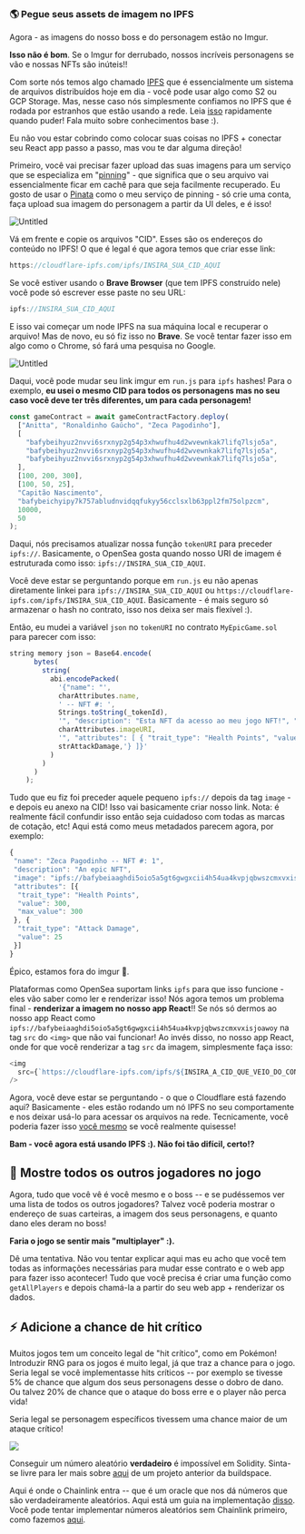 ### 🌎 Pegue seus assets de imagem no IPFS

Agora - as imagens do nosso boss e do personagem estão no Imgur.

**Isso não é bom**. Se o Imgur for derrubado, nossos incríveis personagens se vão e nossas NFTs são inúteis!!

Com sorte nós temos algo chamado [IPFS](https://pt.wikipedia.org/wiki/InterPlanetary_File_System) que é essencialmente um sistema de arquivos distribuídos hoje em dia - você pode usar algo como S2 ou GCP Storage. Mas, nesse caso nós simplesmente confiamos no IPFS que é rodada por estranhos que estão usando a rede. Leia [isso](https://pt.w3d.community/beperello/como-usar-o-ipfs-a-espinha-dorsal-da-web3-57jm) rapidamente quando puder! Fala muito sobre conhecimentos base :).

Eu não vou estar cobrindo como colocar suas coisas no IPFS + conectar seu React app passo a passo, mas vou te dar alguma direção!

Primeiro, você vai precisar fazer upload das suas imagens para um serviço que se especializa em "[pinning](https://docs.ipfs.io/how-to/pin-files/)" - que significa que o seu arquivo vai essencialmente ficar em cachê para que seja facilmente recuperado. Eu gosto de usar o [Pinata](https://www.pinata.cloud/) como o meu serviço de pinning - só crie uma conta, faça upload sua imagem do personagem a partir da UI deles, e é isso!

![Untitled](https://i.imgur.com/LA0RExz.png)

Vá em frente e copie os arquivos "CID". Esses são os endereços do conteúdo no IPFS! O que é legal é que agora temos que criar esse link:

```javascript
https://cloudflare-ipfs.com/ipfs/INSIRA_SUA_CID_AQUI
```

Se você estiver usando o **Brave Browser** (que tem IPFS construído nele) você pode só escrever esse paste no seu URL:

```javascript
ipfs://INSIRA_SUA_CID_AQUI
```

E isso vai começar um node IPFS na sua máquina local e recuperar o arquivo! Mas de novo, eu só fiz isso no **Brave**. Se você tentar fazer isso em algo como o Chrome, só fará uma pesquisa no Google.

![Untitled](https://i.imgur.com/NplQpes.png)

Daqui, você pode mudar seu link imgur em `run.js` para `ipfs` hashes! Para o exemplo, **eu usei o mesmo CID para todos os personagens mas no seu caso você deve ter três diferentes, um para cada personagem!**

```javascript
const gameContract = await gameContractFactory.deploy(
  ["Anitta", "Ronaldinho Gaúcho", "Zeca Pagodinho"],
  [
    "bafybeihyuz2nvvi6srxnyp2g54p3xhwufhu4d2wvewnkak7lifq7lsjo5a",
    "bafybeihyuz2nvvi6srxnyp2g54p3xhwufhu4d2wvewnkak7lifq7lsjo5a",
    "bafybeihyuz2nvvi6srxnyp2g54p3xhwufhu4d2wvewnkak7lifq7lsjo5a",
  ],
  [100, 200, 300],
  [100, 50, 25],
  "Capitão Nascimento",
  "bafybeichyipy7k757abludnvidqqfukyy56cclsxlb63ppl2fm75olpzcm",
  10000,
  50
);
```

Daqui, nós precisamos atualizar nossa função `tokenURI` para preceder `ipfs://`. Basicamente, o OpenSea gosta quando nosso URI de imagem é estruturada como isso: `ipfs://INSIRA_SUA_CID_AQUI`.

Você deve estar se perguntando porque em `run.js` eu não apenas diretamente linkei para `ipfs://INSIRA_SUA_CID_AQUI` ou `https://cloudflare-ipfs.com/ipfs/INSIRA_SUA_CID_AQUI`. Basicamente - é mais seguro só armazenar o hash no contrato, isso nos deixa ser mais flexível :).

Então, eu mudei a variável `json` no `tokenURI` no contrato `MyEpicGame.sol` para parecer com isso:

```javascript
string memory json = Base64.encode(
      bytes(
        string(
          abi.encodePacked(
            '{"name": "',
            charAttributes.name,
            ' -- NFT #: ',
            Strings.toString(_tokenId),
            '", "description": "Esta NFT da acesso ao meu jogo NFT!", "image": "ipfs://',
            charAttributes.imageURI,
            '", "attributes": [ { "trait_type": "Health Points", "value": ',strHp,', "max_value":',strMaxHp,'}, { "trait_type": "Attack Damage", "value": ',
            strAttackDamage,'} ]}'
          )
        )
      )
    );
```

Tudo que eu fiz foi preceder aquele pequeno `ipfs://` depois da tag `image` - e depois eu anexo na CID! Isso vai basicamente criar nosso link. Nota: é realmente fácil confundir isso então seja cuidadoso com todas as marcas de cotação, etc! Aqui está como meus metadados parecem agora, por exemplo:

```javascript
{
 "name": "Zeca Pagodinho -- NFT #: 1",
 "description": "An epic NFT",
 "image": "ipfs://bafybeiaaghdi5oio5a5gt6gwgxcii4h54ua4kvpjqbwszcmxvxisjoawoy",
 "attributes": [{
  "trait_type": "Health Points",
  "value": 300,
  "max_value": 300
 }, {
  "trait_type": "Attack Damage",
  "value": 25
 }]
}
```

Épico, estamos fora do imgur 🥳.

Plataformas como OpenSea suportam links `ipfs` para que isso funcione - eles vão saber como ler e renderizar isso! Nós agora temos um problema final - **renderizar a imagem no nosso app React**!! Se nós só dermos ao nosso app React como `ipfs://bafybeiaaghdi5oio5a5gt6gwgxcii4h54ua4kvpjqbwszcmxvxisjoawoy` na tag `src` do `<img>` que não vai funcionar! Ao invés disso, no nosso app React, onde for que você renderizar a tag `src` da imagem, simplesmente faça isso:

```javascript
<img
  src={`https://cloudflare-ipfs.com/ipfs/${INSIRA_A_CID_QUE_VEIO_DO_CONTRATO}`}
/>
```

Agora, você deve estar se perguntando - o que o Cloudflare está fazendo aqui? Basicamente - eles estão rodando um nó IPFS no seu comportamente e nos deixar usá-lo para acessar os arquivos na rede. Tecnicamente, você poderia fazer isso [você mesmo](https://pt.w3d.community/fatimalima/tutorial-web-3-como-carregar-e-enviar-arquivos-na-rede-ipfs-usando-nodejs-908) se você realmente quisesse!

**Bam - você agora está usando IPFS :). Não foi tão difícil, certo!?**

## 🐸 Mostre todos os outros jogadores no jogo

Agora, tudo que você vê é você mesmo e o boss -- e se pudéssemos ver uma lista de todos os outros jogadores? Talvez você poderia mostrar o endereço de suas carteiras, a imagem dos seus personagens, e quanto dano eles deram no boss!

**Faria o jogo se sentir mais "multiplayer" :).**

Dê uma tentativa. Não vou tentar explicar aqui mas eu acho que você tem todas as informações necessárias para mudar esse contrato e o web app para fazer isso acontecer! Tudo que você precisa é criar uma função como `getAllPlayers` e depois chamá-la a partir do seu web app + renderizar os dados.

## ⚡️ Adicione a chance de hit crítico

Muitos jogos tem um conceito legal de "hit crítico", como em Pokémon! Introduzir RNG para os jogos é muito legal, já que traz a chance para o jogo. Seria legal se você implementasse hits críticos -- por exemplo se tivesse 5% de chance que algum dos seus personagens desse o dobro de dano. Ou talvez 20% de chance que o ataque do boss erre e o player não perca vida!

Seria legal se personagem específicos tivessem uma chance maior de um ataque crítico!

![](https://i.imgur.com/S0r7rfm.png)

Conseguir um número aleatório **verdadeiro** é impossível em Solidity. Sinta-se livre para ler mais sobre [aqui](https://github.com/buildspace/buildspace-projects/blob/main/Solidity_And_Smart_Contracts/en/Section_4/Lesson_1_Randomly_Pick_Winner.md) de um projeto anterior da buildspace.

Aqui é onde o Chainlink entra -- que é um oracle que nos dá números que são verdadeiramente aleatórios. Aqui está um guia na implementação [disso](https://www.youtube.com/live/vbVDNhGnDRI?si=i2xdI6INlTKtmFht). Você pode tentar implementar números aleatórios sem Chainlink primeiro, como fazemos [aqui](https://github.com/buildspace/buildspace-projects/blob/main/Solidity_And_Smart_Contracts/en/Section_4/Lesson_1_Randomly_Pick_Winner.md).
